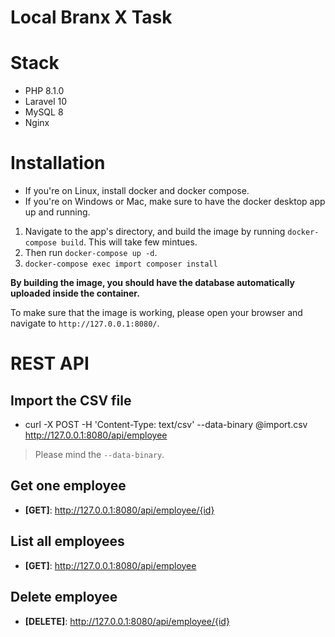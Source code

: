# Local Branx X Task

# Stack

- PHP 8.1.0
- Laravel 10
- MySQL 8
- Nginx

# Installation

- If you're on Linux, install docker and docker compose.
- If you're on Windows or Mac, make sure to have the docker desktop app up and running.

1. Navigate to the app's directory, and build the image by running `docker-compose build`. This will take few mintues.
2. Then run `docker-compose up -d`.
3. `docker-compose exec import composer install`

**By building the image, you should have the database automatically uploaded inside the container.**

To make sure that the image is working, please open your browser and navigate to `http://127.0.0.1:8080/`.

# REST API

## Import the CSV file

- curl -X POST -H 'Content-Type: text/csv' --data-binary @import.csv http://127.0.0.1:8080/api/employee
> Please mind the `--data-binary`.

## Get one employee

- **[GET]**: http://127.0.0.1:8080/api/employee/{id}

## List all employees

- **[GET]**: http://127.0.0.1:8080/api/employee

## Delete employee

- **[DELETE]**: http://127.0.0.1:8080/api/employee/{id}
